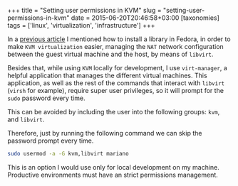 +++
title = "Setting user permissions in KVM"
slug = "setting-user-permissions-in-kvm"
date = 2015-06-20T20:46:58+03:00
[taxonomies]
tags = ['linux', 'virtualization', 'infrastructure']
+++

In a [previous article](link://slug/libvirt-networking-libraries) I
mentioned how to install a library in Fedora, in order to make
`KVM virtualization` easier, managing the `NAT` network configuration
between the guest virtual machine and the host, by means of `libvirt`.

Besides that, while using `KVM` locally for development, I use
`virt-manager`, a helpful application that manages the different virtual
machines. This application, as well as the rest of the commands that
interact with `libvirt` (`virsh` for example), require super user
privileges, so it will prompt for the `sudo` password every time.

This can be avoided by including the user into the following groups:
`kvm`, and `libvirt`.

Therefore, just by running the following command we can skip the
password prompt every time.

``` bash
sudo usermod -a -G kvm,libvirt mariano
```

This is an option I would use only for local development on my machine.
Productive environments must have an strict permissions management.
